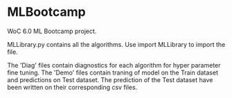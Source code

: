 # MLBootcamp
WoC 6.0 ML Bootcamp project.

MLLibrary.py contains all the algorithms. Use import MLLibrary to import the file.

The 'Diag' files contain diagnostics for each algorithm for hyper parameter fine tuning.
The 'Demo' files contain traning of model on the Train dataset and predictions on Test dataset. The prediction of the Test dataset have been written on their corresponding csv files.
